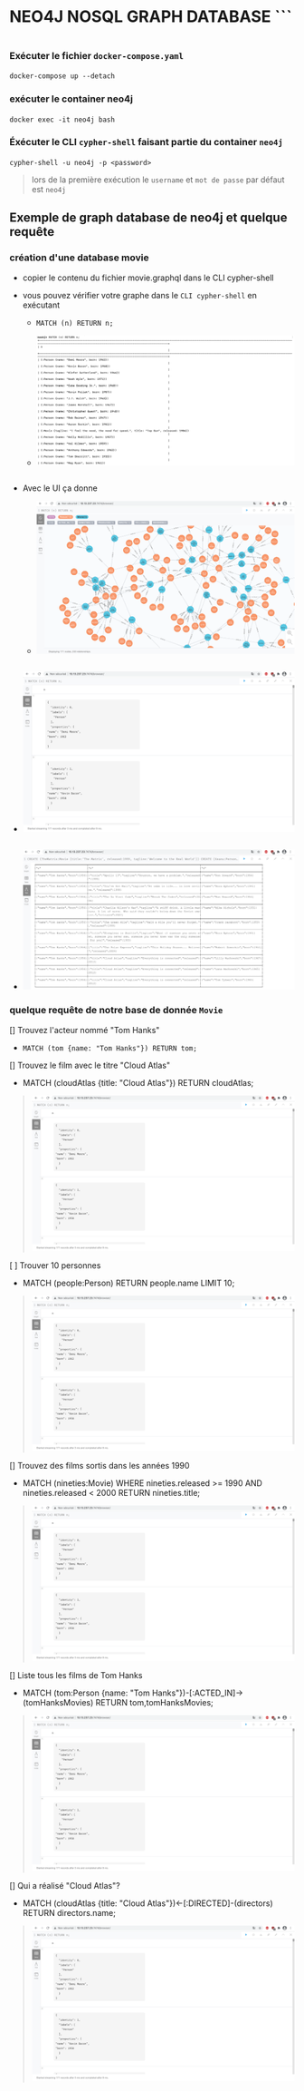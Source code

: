 # NEO4J NOSQL GRAPH DATABASE ```
```
```

### Exécuter le fichier `docker-compose.yaml`

`docker-compose up --detach`

### exécuter le container neo4j

`docker exec -it neo4j bash`

### Éxécuter le CLI `cypher-shell` faisant partie du container `neo4j`

`cypher-shell -u neo4j -p <password>`

> lors de la première exécution le `username` et `mot de passe` par défaut est `neo4j `

## Exemple de graph database de neo4j et quelque requête

### création d'une database movie

- copier le contenu du fichier movie.graphql dans le CLI cypher-shell

- vous pouvez vérifier votre graphe dans le `CLI cypher-shell` en exécutant

   - `MATCH (n) RETURN n;`
   
   - ![image](images/movie_cli.png)
   
```
```
- Avec le UI ça donne

   - ![image](images/graph_ui.png)
```
```
   - ![image](images/table_ui.png)
```
```
   - ![image](images/text_ui.png)

### quelque requête de notre base de donnée `Movie` 

[] Trouvez l'acteur nommé "Tom Hanks"

- `MATCH (tom {name: "Tom Hanks"}) RETURN tom;`

[] Trouvez le film avec le titre "Cloud Atlas"

- MATCH (cloudAtlas {title: "Cloud Atlas"}) RETURN cloudAtlas;
 
> ![image](images/table_ui.png)

[ ] Trouver 10 personnes
 
- MATCH (people:Person) RETURN people.name LIMIT 10;
 
> ![image](images/table_ui.png)

[] Trouvez des films sortis dans les années 1990

- MATCH (nineties:Movie) WHERE nineties.released >= 1990 AND nineties.released < 2000 RETURN nineties.title;
 
> ![image](images/table_ui.png)

[] Liste tous les films de Tom Hanks 
 
- MATCH (tom:Person {name: "Tom Hanks"})-[:ACTED_IN]->(tomHanksMovies) RETURN tom,tomHanksMovies;
 
> ![image](images/table_ui.png)

[] Qui a réalisé "Cloud Atlas"?

- MATCH (cloudAtlas {title: "Cloud Atlas"})<-[:DIRECTED]-(directors) RETURN directors.name;

> ![image](images/table_ui.png) 


